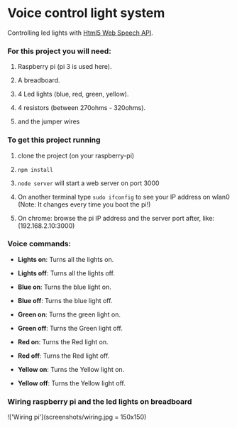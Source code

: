 # Voice control light system

Controlling led lights with [Html5 Web Speech API](https://developer.mozilla.org/en-US/docs/Web/API/Web_Speech_API).

### For this project you will need:

1. Raspberry pi (pi 3 is used here).

2. A breadboard.

3. 4 Led lights (blue, red, green, yellow).

4. 4 resistors (between 270ohms - 320ohms).

5. and the jumper wires

### To get this project running

1. clone the project (on your raspberry-pi)

2. `npm install`

3. `node server` will start a web server on port 3000

4. On another terminal type `sudo ifconfig` to see your IP address on wlan0 (Note: It changes every time you boot the pi!)

5. On chrome: browse the pi IP address and the server port after, like: (192.168.2.10:3000)

### Voice commands:

- **Lights on**: Turns all the lights on.

- **Lights off**: Turns all the lights off.

- **Blue on**: Turns the blue light on.

- **Blue off**: Turns the blue light off.

- **Green on**: Turns the green light on.

- **Green off**: Turns the Green light off.

- **Red on**: Turns the Red light on.

- **Red off**: Turns the Red light off.

- **Yellow on**: Turns the Yellow light on.

- **Yellow off**: Turns the Yellow light off.

### Wiring raspberry pi and the led lights on breadboard

!['Wiring pi'](screenshots/wiring.jpg = 150x150)